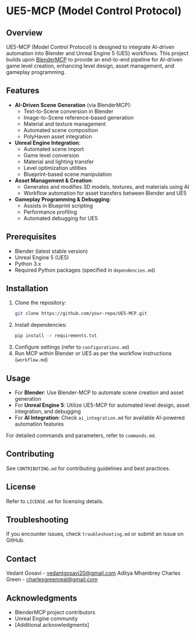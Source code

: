 # UE5-MCP (Model Control Protocol)

## Overview

UE5-MCP (Model Control Protocol) is designed to integrate AI-driven automation into Blender and Unreal Engine 5 (UE5) workflows. This project builds upon [BlenderMCP](https://github.com/ahujasid/blender-mcp) to provide an end-to-end pipeline for AI-driven game level creation, enhancing level design, asset management, and gameplay programming.

## Features

- **AI-Driven Scene Generation** (via BlenderMCP):
  - Text-to-Scene conversion in Blender
  - Image-to-Scene reference-based generation
  - Material and texture management
  - Automated scene composition
  - PolyHaven asset integration
- **Unreal Engine Integration**:
  - Automated scene import
  - Game level conversion
  - Material and lighting transfer
  - Level optimization utilities
  - Blueprint-based scene manipulation
- **Asset Management & Creation**: 
  - Generates and modifies 3D models, textures, and materials using AI
  - Workflow automation for asset transfers between Blender and UE5
- **Gameplay Programming & Debugging**: 
  - Assists in Blueprint scripting
  - Performance profiling
  - Automated debugging for UE5

## Prerequisites

- Blender (latest stable version)
- Unreal Engine 5 (UE5)
- Python 3.x
- Required Python packages (specified in `dependencies.md`)

## Installation

1. Clone the repository:
   ```bash
   git clone https://github.com/your-repo/UE5-MCP.git
   ```
2. Install dependencies:
   ```bash
   pip install -r requirements.txt
   ```
3. Configure settings (refer to `configurations.md`)
4. Run MCP within Blender or UE5 as per the workflow instructions (`workflow.md`)

## Usage

- For **Blender**: Use Blender-MCP to automate scene creation and asset generation
- For **Unreal Engine 5**: Utilize UE5-MCP for automated level design, asset integration, and debugging
- For **AI Integration**: Check `ai_integration.md` for available AI-powered automation features

For detailed commands and parameters, refer to `commands.md`.

## Contributing

See `CONTRIBUTING.md` for contributing guidelines and best practices.

## License

Refer to `LICENSE.md` for licensing details.

## Troubleshooting

If you encounter issues, check `troubleshooting.md` or submit an issue on GitHub.

## Contact

Vedant Gosavi - vedantgosavi20@gmail.com
Aditya Mhambrey
Charles Green - charlesgreenreal@gmail.com

## Acknowledgments

- BlenderMCP project contributors
- Unreal Engine community
- [Additional acknowledgments]
